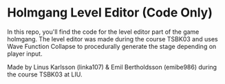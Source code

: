 # Holmgang Level Editor (Code Only)

In this repo, you'll find the code for the level editor part of the game holmgang. The level editor was made during the course TSBK03 and uses Wave Function Collapse to procedurally generate the stage depending on player input.


Made by Linus Karlsson (linka107) & Emil Bertholdsson (emibe986) during the course TSBK03 at LIU.
